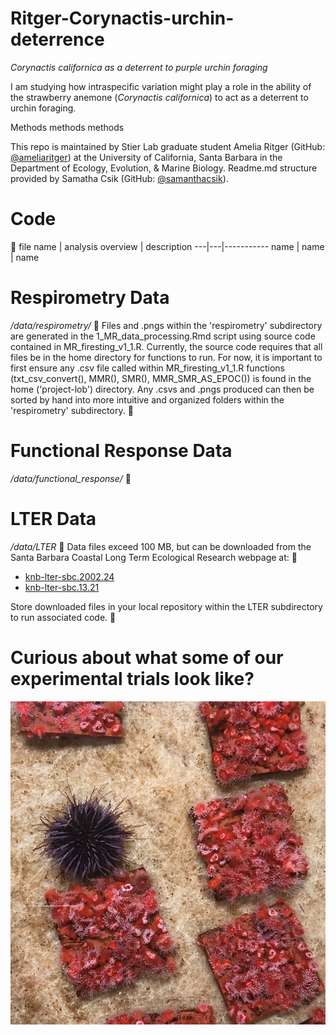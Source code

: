 # Ritger-Corynactis-urchin-deterrence

*Corynactis californica as a deterrent to purple urchin foraging*

I am studying how intraspecific variation might play a role in the ability of the strawberry anemone (*Corynactis californica*) to act as a deterrent to urchin foraging.

Methods methods methods


This repo is maintained by Stier Lab graduate student Amelia Ritger (GitHub: [@ameliaritger](https://github.com/ameliaritger)) at the University of California, Santa Barbara in the Department of Ecology, Evolution, & Marine Biology. Readme.md structure provided by Samatha Csik (GitHub: [@samanthacsik](https://github.com/@samanthacsik)). 

# Code

file name | analysis overview | description 
---|---|-----------
name | name | name


# Respirometry Data 
*/data/respirometry/*

Files and .pngs within the 'respirometry' subdirectory are generated in the 1_MR_data_processing.Rmd script using source code contained in MR_firesting_v1_1.R. Currently, the source code requires that all files be in the home directory for functions to run. For now, it is important to first ensure any .csv file called within MR_firesting_v1_1.R functions (txt_csv_convert(), MMR(), SMR(), MMR_SMR_AS_EPOC()) is found in the home ('project-lob') directory. Any .csvs and .pngs produced can then be sorted by hand into more intuitive and organized folders within the 'respirometry' subdirectory. 

# Functional Response Data 
*/data/functional_response/*

# LTER Data
*/data/LTER*

Data files exceed 100 MB, but can be downloaded from the Santa Barbara Coastal Long Term Ecological Research webpage at: 

 - [knb-lter-sbc.2002.24](http://sbc.lternet.edu/cgi-bin/showDataset.cgi?docid=knb-lter-sbc.2002) 
 - [knb-lter-sbc.13.21](http://sbc.lternet.edu/cgi-bin/showDataset.cgi?docid=knb-lter-sbc.13) 
 
 Store downloaded files in your local repository within the LTER subdirectory to run associated code.

# Curious about what some of our experimental trials look like?
![Alt text](/media/Corynactis_urchin.jpg?raw=true "Urchin in contact with Corynactis californica on settlement tiles")